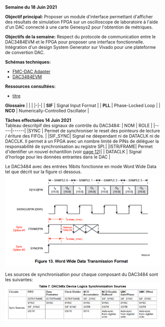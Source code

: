 **Semaine du 18 Juin 2021**

**Objectif principal:** Proposer un module d'interface permettant d'afficher des résultats de simulation FPGA sur un oscilloscope de laboratoire à l'aide d'un DAC connecté à une carte Genesys2 pour l'obtention de métriques.

**Objectifs de la semaine:** Respect du protocole de communication entre le DAC3484EVM et le FPGA pour proposer une interface fonctionnelle. Intégration d'un design System Generator sur Vivado pour une plateforme de convertion DAC.

**Schémas techniques:**
- [FMC-DAC Adapter](../docs/FMC-DAC-ADAPTER_SCH_D.pdf)
- [DAC3484EVM](../docs/DAC348XEVM-SCH_H.pdf)

**Ressources consultées:** 
- [titre](lien)

**Glossaire**
| | |
|-|-|
| **SIF** | Signal Input Format |
| **PLL** | Phase-Locked Loop |
| **NCO** | Numerically-Controlled Oscillator |


**Tâches effectuées 14 Juin 2021**\
Tableau descritpif des signaux de contrôle du DAC3484:
| NOM | ROLE |
|-----|------|
|SYNC | Permet de synchroniser le reset des pointeurs de lecture / ériture des FIFOs. |
|SIF_SYNC| Signal ne déependant ni de DATACLK ni de DACCLK. Il permet à un FPGA avec un nombre limité de PINs de déléguer la responsabilité de synchronisation au registre SPI.|
|ISTR/FRAME| Permet d'identifier un nouvel échantillon (voir [page 12](https://www.ti.com/lit/an/slaa584/slaa584.pdf?ts=1623100088349&ref_url=https%253A%252F%252Fwww.google.com%252F))|
| DATACLK | Signal d'horloge pour les données entrantes dans le DAC |

Le DAC3484 avec des entrées 16bits fonctionne en mode Word Wide Data tel que décrit sur la figure ci dessous.
![](../img/word_wide_data.png)

Les sources de synchronisation pour chaque composant du DAC3484 sont les suivantes:
![](../img/dac348x_sync_sources.png)
